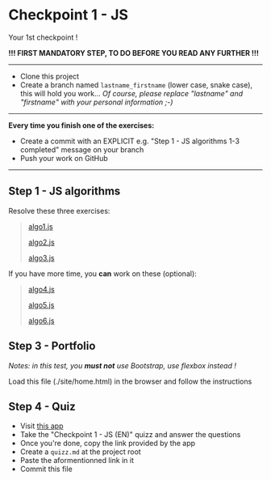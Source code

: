 # Checkpoint 1 - JS

Your 1st checkpoint !

**!!! FIRST MANDATORY STEP, TO DO BEFORE YOU READ ANY FURTHER !!!**

---

- Clone this project
- Create a branch named `lastname_firstname` (lower case, snake case), this will hold you work... _Of course, please replace "lastname" and "firstname" with your personal information ;-)_

---

**Every time you finish one of the exercises:**

- Create a commit with an EXPLICIT e.g. "Step 1 - JS algorithms 1-3 completed" message on your branch
- Push your work on GitHub



---
## Step 1 - JS algorithms

Resolve these three exercises:

> [algo1.js](./algo/algo1.js)
>
> [algo2.js](./algo/algo2.js)
>
> [algo3.js](./algo/algo3.js)

If you have more time, you **can** work on these (optional):

> [algo4.js](./algo/algo4.js)
>
> [algo5.js](./algo/algo5.js)
>
> [algo6.js](./algo/algo6.js)

## Step 3 - Portfolio

*Notes: in this test, you **must not** use Bootstrap, use flexbox instead !*

Load this file (./site/home.html) in the browser and follow the instructions

## Step 4 - Quiz

- Visit [this app](https://wild-quiz-client.herokuapp.com/)
- Take the "Checkpoint 1 - JS (EN)" quizz and answer the questions
- Once you're done, copy the link provided by the app
- Create a `quizz.md` at the project root
- Paste the aformentionned link in it
- Commit this file
